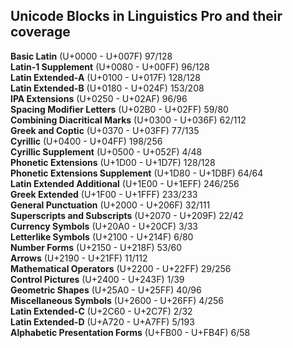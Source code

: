 ## Unicode Blocks in Linguistics Pro and their coverage
  
  
**Basic Latin** (U+0000 - U+007F) 97/128  
**Latin-1 Supplement** (U+0080 - U+00FF) 96/128  
**Latin Extended-A** (U+0100 - U+017F) 128/128  
**Latin Extended-B** (U+0180 - U+024F) 153/208  
**IPA Extensions** (U+0250 - U+02AF) 96/96  
**Spacing Modifier Letters** (U+02B0 - U+02FF) 59/80  
**Combining Diacritical Marks** (U+0300 - U+036F) 62/112  
**Greek and Coptic** (U+0370 - U+03FF) 77/135  
**Cyrillic** (U+0400 - U+04FF) 198/256  
**Cyrillic Supplement** (U+0500 - U+052F) 4/48  
**Phonetic Extensions** (U+1D00 - U+1D7F) 128/128  
**Phonetic Extensions Supplement** (U+1D80 - U+1DBF) 64/64  
**Latin Extended Additional** (U+1E00 - U+1EFF) 246/256  
**Greek Extended** (U+1F00 - U+1FFF) 233/233  
**General Punctuation** (U+2000 - U+206F) 32/111  
**Superscripts and Subscripts** (U+2070 - U+209F) 22/42  
**Currency Symbols** (U+20A0 - U+20CF) 3/33  
**Letterlike Symbols** (U+2100 - U+214F) 6/80  
**Number Forms** (U+2150 - U+218F) 53/60  
**Arrows** (U+2190 - U+21FF) 11/112  
**Mathematical Operators** (U+2200 - U+22FF) 29/256  
**Control Pictures** (U+2400 - U+243F) 1/39  
**Geometric Shapes** (U+25A0 - U+25FF) 40/96  
**Miscellaneous Symbols** (U+2600 - U+26FF) 4/256  
**Latin Extended-C** (U+2C60 - U+2C7F) 2/32  
**Latin Extended-D** (U+A720 - U+A7FF) 5/193  
**Alphabetic Presentation Forms** (U+FB00 - U+FB4F) 6/58  
  